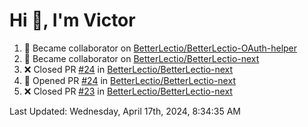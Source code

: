 <h1>Hi 👋, I'm Victor </h1>

<!--RECENT_ACTIVITY:start-->
1. 🤝 Became collaborator on [BetterLectio/BetterLectio-OAuth-helper](https://github.com/BetterLectio/BetterLectio-OAuth-helper)<br>
2. 🤝 Became collaborator on [BetterLectio/BetterLectio-next](https://github.com/BetterLectio/BetterLectio-next)<br>
3. ❌ Closed PR [#24](https://github.com/BetterLectio/BetterLectio-next/pull/24) in [BetterLectio/BetterLectio-next](https://github.com/BetterLectio/BetterLectio-next)<br>
4. 💪 Opened PR [#24](https://github.com/BetterLectio/BetterLectio-next/pull/24) in [BetterLectio/BetterLectio-next](https://github.com/BetterLectio/BetterLectio-next)<br>
5. ❌ Closed PR [#23](https://github.com/BetterLectio/BetterLectio-next/pull/23) in [BetterLectio/BetterLectio-next](https://github.com/BetterLectio/BetterLectio-next)<br>
<!--RECENT_ACTIVITY:end-->

<!--RECENT_ACTIVITY:last_update-->
Last Updated: Wednesday, April 17th, 2024, 8:34:35 AM
<!--RECENT_ACTIVITY:last_update_end-->
